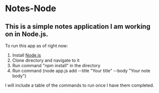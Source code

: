 # Notes-Node

## This is a simple notes application I am working on in Node.js.

To run this app as of right now:
1. Install [Node.js](https://nodejs.org/en/)
2. Clone directory and navigate to it
3. Run command "npm install" in the directory
4. Run command (node app.js add --title "Your title" --body "Your note body")

I will include a table of the commands to run once I have them completed.
